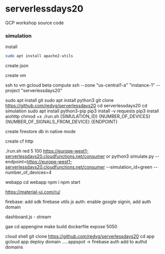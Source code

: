# serverlessdays20
GCP workshop source code




### simulation

install
```bash
sudo apt install apache2-utils
```

create json


create vm


ssh to vm
gcloud beta compute ssh --zone "us-central1-a" "instance-1" --project "serverlessdays20"

sudo apt install git
sudo apt install python3
git clone https://github.com/redvg/serverlessdays20
cd serverlessdays20
cd simulation
sudo apt install python3-pip
pip3 install -v requests
pip3 install aiohttp
chmod +x ./run.sh {SIMULATION_ID} {NUMBER_OF_DEVICES} {NUMBER_OF_SIGNALS_FROM_DEVICE} {ENDPOINT}


create firestore db in native mode


create cf http

./run.sh red 5 100 https://europe-west1-serverlessdays20.cloudfunctions.net/consumer
or 
python3 simulate.py --endpoint=https://europe-west1-serverlessdays20.cloudfunctions.net/consumer --simulation_id=green --number_of_devices=4



webapp
cd webapp
npm i
npm start

https://material-ui.com/ru/

firebase:
add sdk
firebase utils js
auth: enable google signin, add auth domain

dashboard.js - stream


gae
cd appengine
make build
dockerfile
expose 5050

cloud shell
git clone https://github.com/redvg/serverlessdays20
cd app
gcloud app deploy
domain .....appspot -> firebase auth add to authd domains